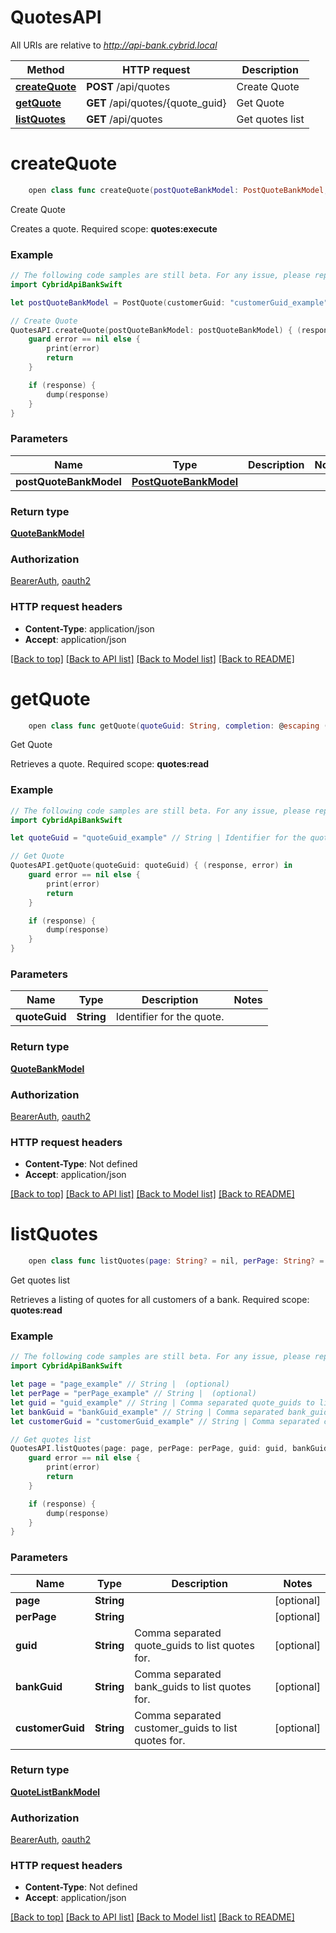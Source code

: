 # QuotesAPI

All URIs are relative to *http://api-bank.cybrid.local*

Method | HTTP request | Description
------------- | ------------- | -------------
[**createQuote**](QuotesAPI.md#createquote) | **POST** /api/quotes | Create Quote
[**getQuote**](QuotesAPI.md#getquote) | **GET** /api/quotes/{quote_guid} | Get Quote
[**listQuotes**](QuotesAPI.md#listquotes) | **GET** /api/quotes | Get quotes list


# **createQuote**
```swift
    open class func createQuote(postQuoteBankModel: PostQuoteBankModel, completion: @escaping (_ data: QuoteBankModel?, _ error: Error?) -> Void)
```

Create Quote

Creates a quote.  Required scope: **quotes:execute**

### Example
```swift
// The following code samples are still beta. For any issue, please report via http://github.com/OpenAPITools/openapi-generator/issues/new
import CybridApiBankSwift

let postQuoteBankModel = PostQuote(customerGuid: "customerGuid_example", symbol: "symbol_example", side: "side_example", receiveAmount: "receiveAmount_example", deliverAmount: "deliverAmount_example") // PostQuoteBankModel | 

// Create Quote
QuotesAPI.createQuote(postQuoteBankModel: postQuoteBankModel) { (response, error) in
    guard error == nil else {
        print(error)
        return
    }

    if (response) {
        dump(response)
    }
}
```

### Parameters

Name | Type | Description  | Notes
------------- | ------------- | ------------- | -------------
 **postQuoteBankModel** | [**PostQuoteBankModel**](PostQuoteBankModel.md) |  | 

### Return type

[**QuoteBankModel**](QuoteBankModel.md)

### Authorization

[BearerAuth](../README.md#BearerAuth), [oauth2](../README.md#oauth2)

### HTTP request headers

 - **Content-Type**: application/json
 - **Accept**: application/json

[[Back to top]](#) [[Back to API list]](../README.md#documentation-for-api-endpoints) [[Back to Model list]](../README.md#documentation-for-models) [[Back to README]](../README.md)

# **getQuote**
```swift
    open class func getQuote(quoteGuid: String, completion: @escaping (_ data: QuoteBankModel?, _ error: Error?) -> Void)
```

Get Quote

Retrieves a quote.  Required scope: **quotes:read**

### Example
```swift
// The following code samples are still beta. For any issue, please report via http://github.com/OpenAPITools/openapi-generator/issues/new
import CybridApiBankSwift

let quoteGuid = "quoteGuid_example" // String | Identifier for the quote.

// Get Quote
QuotesAPI.getQuote(quoteGuid: quoteGuid) { (response, error) in
    guard error == nil else {
        print(error)
        return
    }

    if (response) {
        dump(response)
    }
}
```

### Parameters

Name | Type | Description  | Notes
------------- | ------------- | ------------- | -------------
 **quoteGuid** | **String** | Identifier for the quote. | 

### Return type

[**QuoteBankModel**](QuoteBankModel.md)

### Authorization

[BearerAuth](../README.md#BearerAuth), [oauth2](../README.md#oauth2)

### HTTP request headers

 - **Content-Type**: Not defined
 - **Accept**: application/json

[[Back to top]](#) [[Back to API list]](../README.md#documentation-for-api-endpoints) [[Back to Model list]](../README.md#documentation-for-models) [[Back to README]](../README.md)

# **listQuotes**
```swift
    open class func listQuotes(page: String? = nil, perPage: String? = nil, guid: String? = nil, bankGuid: String? = nil, customerGuid: String? = nil, completion: @escaping (_ data: QuoteListBankModel?, _ error: Error?) -> Void)
```

Get quotes list

Retrieves a listing of quotes for all customers of a bank.  Required scope: **quotes:read**

### Example
```swift
// The following code samples are still beta. For any issue, please report via http://github.com/OpenAPITools/openapi-generator/issues/new
import CybridApiBankSwift

let page = "page_example" // String |  (optional)
let perPage = "perPage_example" // String |  (optional)
let guid = "guid_example" // String | Comma separated quote_guids to list quotes for. (optional)
let bankGuid = "bankGuid_example" // String | Comma separated bank_guids to list quotes for. (optional)
let customerGuid = "customerGuid_example" // String | Comma separated customer_guids to list quotes for. (optional)

// Get quotes list
QuotesAPI.listQuotes(page: page, perPage: perPage, guid: guid, bankGuid: bankGuid, customerGuid: customerGuid) { (response, error) in
    guard error == nil else {
        print(error)
        return
    }

    if (response) {
        dump(response)
    }
}
```

### Parameters

Name | Type | Description  | Notes
------------- | ------------- | ------------- | -------------
 **page** | **String** |  | [optional] 
 **perPage** | **String** |  | [optional] 
 **guid** | **String** | Comma separated quote_guids to list quotes for. | [optional] 
 **bankGuid** | **String** | Comma separated bank_guids to list quotes for. | [optional] 
 **customerGuid** | **String** | Comma separated customer_guids to list quotes for. | [optional] 

### Return type

[**QuoteListBankModel**](QuoteListBankModel.md)

### Authorization

[BearerAuth](../README.md#BearerAuth), [oauth2](../README.md#oauth2)

### HTTP request headers

 - **Content-Type**: Not defined
 - **Accept**: application/json

[[Back to top]](#) [[Back to API list]](../README.md#documentation-for-api-endpoints) [[Back to Model list]](../README.md#documentation-for-models) [[Back to README]](../README.md)

